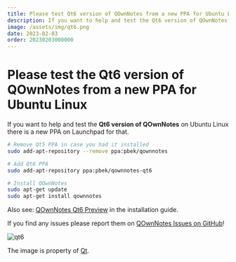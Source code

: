```yaml
---
title: Please test Qt6 version of QOwnNotes from a new PPA for Ubuntu Linux
description: If you want to help and test the Qt6 version of QOwnNotes on Ubuntu Linux there is a new PPA on Launchpad for that.
image: /assets/img/qt6.png
date: 2023-02-03
order: 20230203000000
---
```


# Please test the Qt6 version of QOwnNotes from a new PPA for Ubuntu Linux

<BlogDate v-bind:fm="$frontmatter" />

If you want to help and test the **Qt6 version of QOwnNotes** on Ubuntu Linux there is a new PPA on Launchpad for that.

```bash
# Remove Qt5 PPA in case you had it installed
sudo add-apt-repository --remove ppa:pbek/qownnotes

# Add Qt6 PPA
sudo add-apt-repository ppa:pbek/qownnotes-qt6

# Install QOwnNotes
sudo apt-get update
sudo apt-get install qownnotes
```

Also see: [QOwnNotes Qt6 Preview](https://www.qownnotes.org/installation/ubuntu.html#qownnotes-qt6-preview) in the installation guide.

If you find any issues please report them on [QOwnNotes Issues on GitHub](https://github.com/pbek/QOwnNotes/issues)!

![qt6](./media/qt6.png)

The image is property of [Qt](https://www.qt.io).
